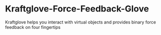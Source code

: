 # Kraftglove-Force-Feedback-Glove
Kraftglove helps you interact with virtual objects and provides binary force feedback on four fingertips

